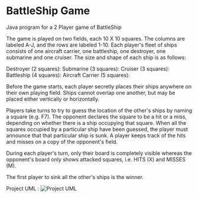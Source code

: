 # BattleShip Game
 Java program for a 2 Player game of BattleShip

The game is played on two fields, each 10 X 10 squares. The columns are labeled A-J, and the rows are labeled 1-10. Each player's fleet of ships consists of one aircraft carrier, one battleship, one destroyer, one submarine and one cruiser. The size and shape of each ship is as follows:

Destroyer (2 squares): 
Submarine (3 squares): 
Cruiser (3 squares): 
Battleship (4 squares): 
Aircraft Carrier (5 squares): 

Before the game starts, each player secretly places their ships anywhere on their own playing field. Ships cannot overlap one another, but may be placed either vertically or horizontally.

Players take turns to try to guess the location of the other's ships by naming a square (e.g. F7). The opponent declares the square to be a hit or a miss, depending on whether there is a ship occupying that square. When all the squares occupied by a particular ship have been guessed, the player must announce that that particular ship is sunk. A player keeps track of the hits and misses on a copy of the opponent's field.

During each player's turn, only their board is completely visible whereas the opponent's board only shows attacked squares, i.e. HITS (X) and MISSES (M).

The first player to sink all the other's ships is the winner.

Project UML : ![Project UML](https://user-images.githubusercontent.com/63100608/119877457-b037e080-bf46-11eb-8918-874f34590c80.png)
